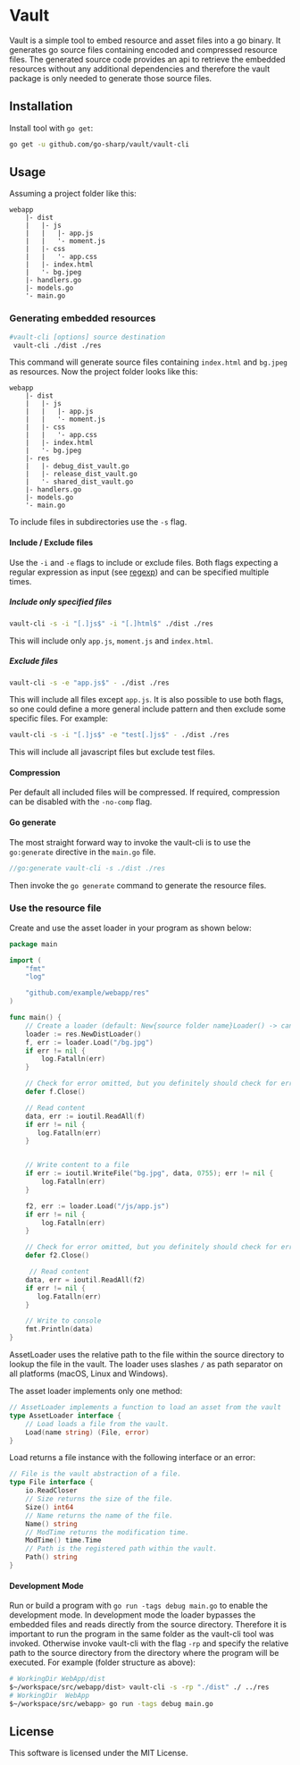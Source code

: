 # Vault

Vault is a simple tool to embed resource and asset files into a go binary. It generates go source files containing encoded and compressed resource files. The generated source code provides an api to retrieve the embedded resources without any additional dependencies and therefore the vault package is only needed to generate those source files.

## Installation

Install tool with `go get`:

```bash
go get -u github.com/go-sharp/vault/vault-cli
```

## Usage

Assuming a project folder like this:

```
webapp
    |- dist
    |   |- js
    |   |   |- app.js
    |   |   '- moment.js
    |   |- css
    |   |   '- app.css
    |   |- index.html
    |   '- bg.jpeg
    |- handlers.go
    |- models.go
    '- main.go
```

### Generating embedded resources

```bash
#vault-cli [options] source destination
 vault-cli ./dist ./res
```

This command will generate source files containing `index.html` and `bg.jpeg` as resources. Now the project folder looks like this:

```
webapp
    |- dist
    |   |- js
    |   |   |- app.js
    |   |   '- moment.js
    |   |- css
    |   |   '- app.css
    |   |- index.html
    |   '- bg.jpeg
    |- res
    |   |- debug_dist_vault.go
    |   |- release_dist_vault.go
    |   '- shared_dist_vault.go
    |- handlers.go
    |- models.go
    '- main.go
```

To include files in subdirectories use the `-s` flag.

#### Include / Exclude files

Use the `-i` and `-e` flags to include or exclude files. Both flags expecting a regular expression as input (see [regexp](http://golang.org/pkg/regexp)) and can be specified multiple times.

##### Include only specified files

```bash
vault-cli -s -i "[.]js$" -i "[.]html$" ./dist ./res
```

This will include only `app.js`, `moment.js` and `index.html`.

##### Exclude files

```bash
vault-cli -s -e "app.js$" - ./dist ./res
```

This will include all files except `app.js`. It is also possible to use both flags, so one could define a more general include pattern and then exclude some specific files. For example:

```bash
vault-cli -s -i "[.]js$" -e "test[.]js$" - ./dist ./res
```

This will include all javascript files but exclude test files.

#### Compression

Per default all included files will be compressed. If required, compression can be disabled with the `-no-comp` flag.

#### Go generate

The most straight forward way to invoke the vault-cli is to use the `go:generate` directive in the `main.go` file.

```go
//go:generate vault-cli -s ./dist ./res
```

Then invoke the `go generate` command to generate the resource files.

### Use the resource file

Create and use the asset loader in your program as shown below:

```go
package main

import (
    "fmt"
    "log"

    "github.com/example/webapp/res"
)

func main() {
    // Create a loader (default: New{source folder name}Loader() -> can be change with ResourceNameOption)
    loader := res.NewDistLoader()
    f, err := loader.Load("/bg.jpg")
    if err != nil {
        log.Fatalln(err)
    }

    // Check for error omitted, but you definitely should check for errors.
    defer f.Close()

    // Read content
    data, err := ioutil.ReadAll(f)
    if err != nil {
       log.Fatalln(err)
    }


    // Write content to a file
    if err := ioutil.WriteFile("bg.jpg", data, 0755); err != nil {
        log.Fatalln(err)
    }

    f2, err := loader.Load("/js/app.js")
    if err != nil {
        log.Fatalln(err)
    }

    // Check for error omitted, but you definitely should check for errors.
    defer f2.Close()

     // Read content
    data, err = ioutil.ReadAll(f2)
    if err != nil {
       log.Fatalln(err)
    }

    // Write to console
    fmt.Println(data)
}
```

AssetLoader uses the relative path to the file within the source directory to lookup the file in the vault. The loader uses slashes `/` as path separator on all platforms (macOS, Linux and Windows).

The asset loader implements only one method:

```go
// AssetLoader implements a function to load an asset from the vault
type AssetLoader interface {
	// Load loads a file from the vault.
	Load(name string) (File, error)
}
```

Load returns a file instance with the following interface or an error:

```go
// File is the vault abstraction of a file.
type File interface {
	io.ReadCloser
	// Size returns the size of the file.
	Size() int64
	// Name returns the name of the file.
	Name() string
	// ModTime returns the modification time.
	ModTime() time.Time
	// Path is the registered path within the vault.
	Path() string
}
```

#### Development Mode

Run or build a program with `go run -tags debug main.go` to enable the development mode. In development mode the loader bypasses the embedded files and reads directly from the source directory. Therefore it is important to run the program in the same folder as the vault-cli tool was invoked. Otherwise invoke vault-cli with the flag `-rp` and specify the relative path to the source directory from the directory where the program will be executed. For example (folder structure as above):

```bash
# WorkingDir WebApp/dist
$~/workspace/src/webapp/dist> vault-cli -s -rp "./dist" ./ ../res
# WorkingDir  WebApp
$~/workspace/src/webapp> go run -tags debug main.go
```

## License

This software is licensed under the MIT License.

